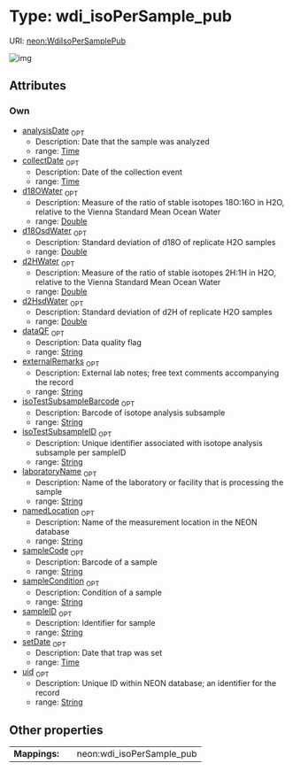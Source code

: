 
# Type: wdi_isoPerSample_pub




URI: [neon:WdiIsoPerSamplePub](https://data.neonscience.org/WdiIsoPerSamplePub)


![img](http://yuml.me/diagram/nofunky;dir:TB/class/[WdiIsoPerSamplePub&#124;uid:string%20%3F;sampleID:string%20%3F;setDate:time%20%3F;collectDate:time%20%3F;laboratoryName:string%20%3F;externalRemarks:string%20%3F;analysisDate:time%20%3F;d18OWater:double%20%3F;d2HWater:double%20%3F;sampleCode:string%20%3F;dataQF:string%20%3F;isoTestSubsampleID:string%20%3F;isoTestSubsampleBarcode:string%20%3F;d18OsdWater:double%20%3F;d2HsdWater:double%20%3F;sampleCondition:string%20%3F;namedLocation:string%20%3F])

## Attributes


### Own

 * [analysisDate](analysisDate.md)  <sub>OPT</sub>
    * Description: Date that the sample was analyzed
    * range: [Time](types/Time.md)
 * [collectDate](collectDate.md)  <sub>OPT</sub>
    * Description: Date of the collection event
    * range: [Time](types/Time.md)
 * [d18OWater](d18OWater.md)  <sub>OPT</sub>
    * Description: Measure of the ratio of stable isotopes 18O:16O in H2O, relative to the Vienna Standard Mean Ocean Water
    * range: [Double](types/Double.md)
 * [d18OsdWater](d18OsdWater.md)  <sub>OPT</sub>
    * Description: Standard deviation of d18O of replicate H2O samples
    * range: [Double](types/Double.md)
 * [d2HWater](d2HWater.md)  <sub>OPT</sub>
    * Description: Measure of the ratio of stable isotopes 2H:1H in H2O, relative to the Vienna Standard Mean Ocean Water
    * range: [Double](types/Double.md)
 * [d2HsdWater](d2HsdWater.md)  <sub>OPT</sub>
    * Description: Standard deviation of d2H of replicate H2O samples
    * range: [Double](types/Double.md)
 * [dataQF](dataQF.md)  <sub>OPT</sub>
    * Description: Data quality flag
    * range: [String](types/String.md)
 * [externalRemarks](externalRemarks.md)  <sub>OPT</sub>
    * Description: External lab notes; free text comments accompanying the record
    * range: [String](types/String.md)
 * [isoTestSubsampleBarcode](isoTestSubsampleBarcode.md)  <sub>OPT</sub>
    * Description: Barcode of isotope analysis subsample
    * range: [String](types/String.md)
 * [isoTestSubsampleID](isoTestSubsampleID.md)  <sub>OPT</sub>
    * Description: Unique identifier associated with isotope analysis subsample per sampleID
    * range: [String](types/String.md)
 * [laboratoryName](laboratoryName.md)  <sub>OPT</sub>
    * Description: Name of the laboratory or facility that is processing the sample
    * range: [String](types/String.md)
 * [namedLocation](namedLocation.md)  <sub>OPT</sub>
    * Description: Name of the measurement location in the NEON database
    * range: [String](types/String.md)
 * [sampleCode](sampleCode.md)  <sub>OPT</sub>
    * Description: Barcode of a sample
    * range: [String](types/String.md)
 * [sampleCondition](sampleCondition.md)  <sub>OPT</sub>
    * Description: Condition of a sample
    * range: [String](types/String.md)
 * [sampleID](sampleID.md)  <sub>OPT</sub>
    * Description: Identifier for sample
    * range: [String](types/String.md)
 * [setDate](setDate.md)  <sub>OPT</sub>
    * Description: Date that trap was set
    * range: [Time](types/Time.md)
 * [uid](uid.md)  <sub>OPT</sub>
    * Description: Unique ID within NEON database; an identifier for the record
    * range: [String](types/String.md)

## Other properties

|  |  |  |
| --- | --- | --- |
| **Mappings:** | | neon:wdi_isoPerSample_pub |

